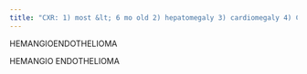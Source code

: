 ```yaml
---
title: "CXR: 1) most &lt; 6 mo old 2) hepatomegaly 3) cardiomegaly 4) CHF (main PA not convex, favor CHF over shunt) CT: 1) dilated upper abdominal aorta 2) well defined solitary or multifocal or diffuse 3) same pattern as adult hemangiomas w/ early globular peripheral enhancement &amp; gradual filling  MR: 1) Dark T1, very Bright T2 2) large flow voids from big vessels, US: 1) usually many hypoechoic lesions w/ large blood vessels &amp; high flow on doppler 2) aorta dilated above celiac artery (b/c of high flow to liver) &amp; tapers below it.  Sz: large heterogeneous mass(es), change in aortic caliber below celiac, feeding vessels, high T1 = fibrosis and hemosiderin Sx: non-cardiac CHF (other is VoG), thrombocytopenia, hemorrhage, girls&gt;boys Ass: cutaneous hemangiomas Tx: 1) biopsy contraindicated 2) medical tx for CHF, may regress (prednisone accelerates) 3) Interferon, embolization, radiation and surgery if needed"
---
```

HEMANGIOENDOTHELIOMA

HEMANGIO
ENDOTHELIOMA

